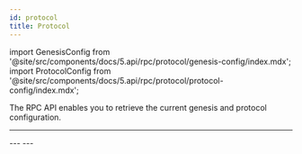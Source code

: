```yaml
---
id: protocol
title: Protocol
---
```


import GenesisConfig from '@site/src/components/docs/5.api/rpc/protocol/genesis-config/index.mdx';
import ProtocolConfig from '@site/src/components/docs/5.api/rpc/protocol/protocol-config/index.mdx';

The RPC API enables you to retrieve the current genesis and protocol configuration.

---
<GenesisConfig />
---
<ProtocolConfig />
---
